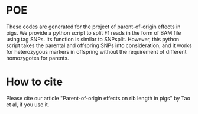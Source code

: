 # POE
These codes are generated for the project of parent-of-origin effects in pigs. We provide a python script to split F1 reads in the form of BAM file using tag SNPs. Its function is similar to SNPsplit. However, this python script takes the parental and offspring SNPs into consideration, and it works for heterozygous markers in offspring without the requirement of different homozygotes for parents.
# How to cite
Please cite our article "Parent-of-origin effects on rib length in pigs" by Tao et al, if you use it.
